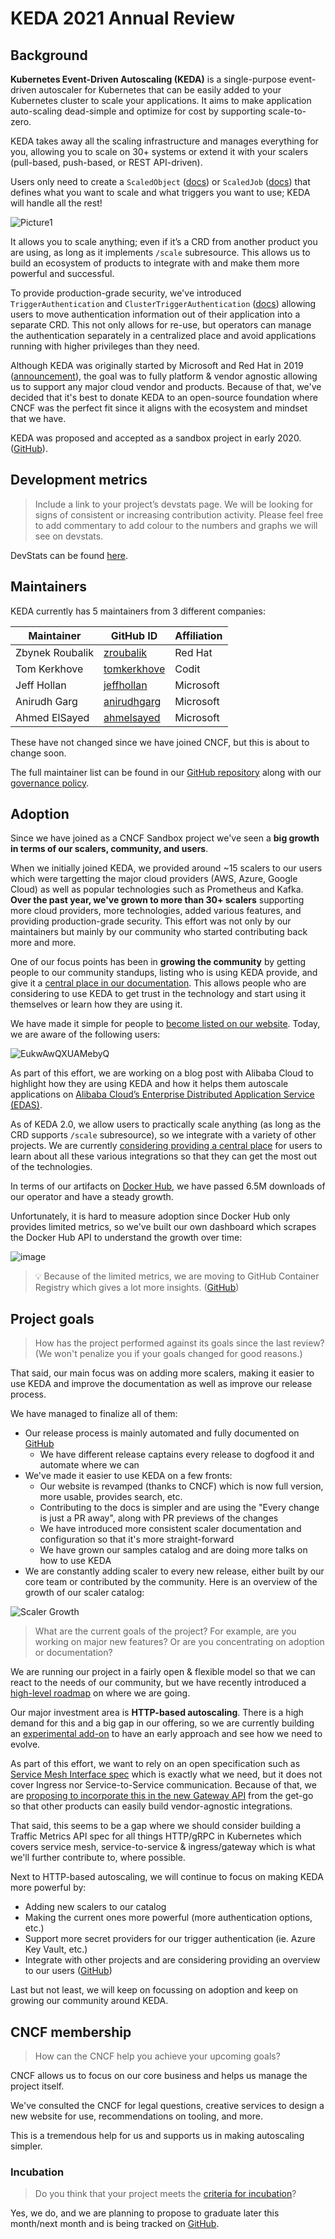 # KEDA 2021 Annual Review

## Background

**Kubernetes Event-Driven Autoscaling (KEDA)** is a single-purpose event-driven autoscaler for Kubernetes that can be easily added to your Kubernetes cluster to scale your applications. It aims to make application auto-scaling dead-simple and optimize for cost by supporting scale-to-zero.

KEDA takes away all the scaling infrastructure and manages everything for you, allowing you to scale on 30+ systems or extend it with your scalers (pull-based, push-based, or REST API-driven).

Users only need to create a `ScaledObject` ([docs](https://keda.sh/docs/latest/concepts/scaling-deployments/)) or `ScaledJob` ([docs](https://keda.sh/docs/latest/concepts/scaling-jobs/)) that defines what you want to scale and what triggers you want to use; KEDA will handle all the rest!

![Picture1](https://user-images.githubusercontent.com/4345663/108470255-f9163400-7289-11eb-98fc-6a5f522202e0.png)

It allows you to scale anything; even if it’s a CRD from another product you are using, as long as it implements `/scale` subresource. This allows us to build an ecosystem of products to integrate with and make them more powerful and successful.

To provide production-grade security, we've introduced `TriggerAuthentication` and `ClusterTriggerAuthentication` ([docs](https://keda.sh/docs/latest/concepts/authentication/)) allowing users to move authentication information out of their application into a separate CRD. This not only allows for re-use, but operators can manage the authentication separately in a centralized place and avoid applications running with higher privileges than they need.

Although KEDA was originally started by Microsoft and Red Hat in 2019 ([announcement](https://cloudblogs.microsoft.com/opensource/2019/05/06/announcing-keda-kubernetes-event-driven-autoscaling-containers/)), the goal was to fully platform & vendor agnostic allowing us to support any major cloud vendor and products. Because of that, we've decided that it's best to donate KEDA to an open-source foundation where CNCF was the perfect fit since it aligns with the ecosystem and mindset that we have.

KEDA was proposed and accepted as a sandbox project in early 2020. ([GitHub](https://github.com/cncf/toc/issues/335)).

## Development metrics

> Include a link to your project’s devstats page. We will be looking for signs of consistent or increasing contribution activity. Please feel free to add commentary to add colour to the numbers and graphs we will see on devstats.

DevStats can be found [here](https://keda.devstats.cncf.io/d/8/dashboards?orgId=1&refresh=15m).

## Maintainers

KEDA currently has 5 maintainers from 3 different companies:

| Maintainer           | GitHub ID                                     | Affiliation |
| -------------------- | --------------------------------------------- | ----------- |
| Zbynek Roubalik      | [zroubalik](https://github.com/zroubalik)     | Red Hat     |
| Tom Kerkhove         | [tomkerkhove](https://github.com/tomkerkhove) | Codit       |
| Jeff Hollan          | [jeffhollan](https://github.com/jeffhollan)   | Microsoft   |
| Anirudh Garg         | [anirudhgarg](https://github.com/anirudhgarg) | Microsoft   |
| Ahmed ElSayed        | [ahmelsayed](https://github.com/ahmelsayed)   | Microsoft   |

These have not changed since we have joined CNCF, but this is about to change soon.

The full maintainer list can be found in our [GitHub repository](https://github.com/kedacore/governance/blob/main/MAINTAINERS.md) along with our [governance policy](https://github.com/kedacore/governance/blob/main/GOVERNANCE.md).

## Adoption

Since we have joined as a CNCF Sandbox project we've seen a **big growth in terms of our scalers, community, and users**.

When we initially joined KEDA, we provided around ~15 scalers to our users which were targetting the major cloud providers (AWS, Azure, Google Cloud) as well as popular technologies such as Prometheus and Kafka. **Over the past year, we've grown to more than 30+ scalers** supporting more cloud providers, more technologies, added various features, and providing production-grade security. This effort was not only by our maintainers but mainly by our community who started contributing back more and more.

One of our focus points has been in **growing the community** by getting people to our community standups, listing who is using KEDA provide, and give it a [central place in our documentation](https://keda.sh/community/). This allows people who are considering to use KEDA to get trust in the technology and start using it themselves or learn how they are using it.

We have made it simple for people to [become listed on our website](https://github.com/kedacore/keda#become-a-listed-keda-user). Today, we are aware of the following users:

![EukwAwQXUAMebyQ](https://user-images.githubusercontent.com/4345663/108509240-4790f600-72bd-11eb-9322-58c72f066b17.jpg)

As part of this effort, we are working on a blog post with Alibaba Cloud to highlight how they are using KEDA and how it helps them autoscale applications on [Alibaba Cloud’s Enterprise Distributed Application Service (EDAS)](https://www.alibabacloud.com/product/edas).

As of KEDA 2.0, we allow users to practically scale anything (as long as the CRD supports `/scale` subresource), so we integrate with a variety of other projects. We are currently [considering providing a central place](https://github.com/kedacore/governance/issues/14) for users to learn about all these various integrations so that they can get the most out of the technologies.

In terms of our artifacts on [Docker Hub](https://hub.docker.com/r/kedacore/keda), we have passed 6.5M downloads of our operator and have a steady growth.

Unfortunately, it is hard to measure adoption since Docker Hub only provides limited metrics, so we've built our own dashboard which scrapes the Docker Hub API to understand the growth over time:

![image](https://user-images.githubusercontent.com/4345663/108208162-f51ed080-7128-11eb-8bbe-d05a8bc35b5e.png)

> 💡 Because of the limited metrics, we are moving to GitHub Container Registry which gives a lot more insights. ([GitHub](https://github.com/kedacore/governance/issues/16))

## Project goals

> How has the project performed against its goals since the last review? (We won't penalize you if your goals changed for good reasons.)

That said, our main focus was on adding more scalers, making it easier to use KEDA and improve the documentation as well as improve our release process.

We have managed to finalize all of them:

- Our release process is mainly automated and fully documented on [GitHub](https://github.com/kedacore/keda/blob/main/RELEASE-PROCESS.MD)
  - We have different release captains every release to dogfood it and automate where we can
- We've made it easier to use KEDA on a few fronts:
  - Our website is revamped (thanks to CNCF) which is now full version, more usable, provides search, etc.
  - Contributing to the docs is simpler and are using the "Every change is just a PR away", along with PR previews of the changes
  - We have introduced more consistent scaler documentation and configuration so that it's more straight-forward
  - We have grown our samples catalog and are doing more talks on how to use KEDA
- We are constantly adding scaler to every new release, either built by our core team or contributed by the community.
Here is an overview of the growth of our scaler catalog:

![Scaler Growth](https://user-images.githubusercontent.com/4345663/108472973-b5252e00-728d-11eb-8d06-3d7ae07e3b77.png)

> What are the current goals of the project? For example, are you working on major new features? Or are you concentrating on adoption or documentation?

We are running our project in a fairly open & flexible model so that we can react to the needs of our community, but we have recently introduced a [high-level roadmap](https://github.com/kedacore/keda/projects/3) on where we are going.

Our major investment area is **HTTP-based autoscaling**. There is a high demand for this and a big gap in our offering, so we are currently building an [experimental add-on](https://github.com/kedacore/http-add-on) to have an early approach and see how we need to evolve.

As part of this effort, we want to rely on an open specification such as [Service Mesh Interface spec](https://smi-spec.io/) which is exactly what we need, but it does not cover Ingress nor Service-to-Service communication. Because of that, we are [proposing to incorporate this in the new Gateway API](https://github.com/kubernetes-sigs/gateway-api/issues/554) from the get-go so that other products can easily build vendor-agnostic integrations.

That said, this seems to be a gap where we should consider building a Traffic Metrics API spec for all things HTTP/gRPC in Kubernetes which covers service mesh, service-to-service & ingress/gateway which is what we'll further contribute to, where possible.

Next to HTTP-based autoscaling, we will continue to focus on making KEDA more powerful by:

- Adding new scalers to our catalog
- Making the current ones more powerful (more authentication options, etc.)
- Support more secret providers for our trigger authentication (ie. Azure Key Vault, etc.)
- Integrate with other projects and are considering providing an overview to our users ([GitHub](https://github.com/kedacore/governance/issues/14))

Last but not least, we will keep on focussing on adoption and keep on growing our community around KEDA.

## CNCF membership

> How can the CNCF help you achieve your upcoming goals?

CNCF allows us to focus on our core business and helps us manage the project itself.

We've consulted the CNCF for legal questions, creative services to design a new website for use, recommendations on tooling, and more.

This is a tremendous help for us and supports us in making autoscaling simpler.

### Incubation

> Do you think that your project meets the [criteria for incubation](https://github.com/cncf/toc/blob/master/process/graduation_criteria.adoc#incubating-stage)?

Yes, we do, and we are planning to propose to graduate later this month/next month and is being tracked on [GitHub](https://github.com/kedacore/governance/issues/2).
